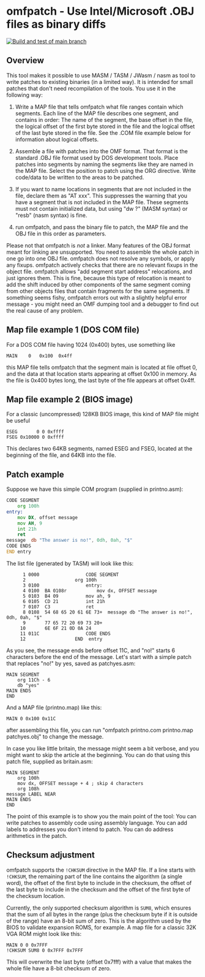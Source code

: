 omfpatch - Use Intel/Microsoft .OBJ files as binary diffs
=========================================================

[![Build and test of main branch](https://github.com/karcherm/omfpatch/actions/workflows/main.yml/badge.svg)](https://github.com/karcherm/omfpatch/actions/workflows/main.yml)

Overview
--------

This tool makes it possible to use MASM / TASM / JWasm / nasm as tool to write patches to existing binaries (in a limited way). It is intended for small patches that don't need recompilation of the tools. You use it in the following way:

1. Write a MAP file that tells omfpatch what file ranges contain which segments. Each line of the MAP file describes one segment, and contains in order: The name of the segment, the base offset in the file, the logical offset of the first byte stored in the file and the logical offset of the last byte stored in the file. See the .COM file example below for information about logical offsets.

2. Assemble a file with patches into the OMF format. That format is the standard .OBJ file format used by DOS development tools. Place patches into segments by naming the segments like they are named in the MAP file. Select the position to patch using the ORG directive. Write code/data to be written to the areas to be patched.

3. If you want to name locations in segments that are not included in the file, declare them as "AT xxx". This suppresses the warning that you have a segment that is not included in the MAP file. These segments must not contain initialized data, but using "dw ?" (MASM syntax) or "resb" (nasm syntax) is fine.

4. run omfpatch, and pass the binary file to patch, the MAP file and the OBJ file in this order as parameters.

Please not that omfpatch is *not* a linker. Many features of the OBJ format meant for linking are unsupported. You need to assemble the whole patch in one go into one OBJ file. omfpatch does not resolve any symbols, or apply any fixups. omfpatch actively checks that there are no relevant fixups in the object file. omfpatch allows "add segment start address" relocations, and just ignores them. This is fine, because this type of relocation is meant to add the shift induced by other components of the same segment coming from other objects files that contain fragments for the same segments. If something seems fishy, omfpatch errors out with a slightly helpful error message - you might need an OMF dumping tool and a debugger to find out the real cause of any problem.

Map file example 1 (DOS COM file)
---------------------------------

For a DOS COM file having 1024 (0x400) bytes, use something like

    MAIN    0   0x100  0x4ff

this MAP file tells omfpatch that the segment main is located at file offset 0, and the data at that location starts appearing at offset 0x100 in memory. As the file is 0x400 bytes long, the last byte of the file appears at offset 0x4ff.

Map file example 2 (BIOS image)
-------------------------------

For a classic (uncompressed) 128KB BIOS image, this kind of MAP file might be useful

    ESEG       0 0 0xffff
    FSEG 0x10000 0 0xffff

This declares two 64KB segments, named ESEG and FSEG, located at the beginning of the file, and 64KB into the file.

Patch example
-------------

Suppose we have this simple COM program (supplied in printno.asm):

```asm
CODE SEGMENT
    org 100h
entry:
    mov DX, offset message
    mov AH, 9
    int 21h
    ret
message  db "The answer is no!", 0dh, 0ah, "$"
CODE ENDS
END entry
```

The list file (generated by TASM) will look like this:

```
      1	0000			     CODE SEGMENT
      2					 org 100h
      3	0100			     entry:
      4	0100  BA 0108r			 mov dx, OFFSET	message
      5	0103  B4 09			 mov ah, 9
      6	0105  CD 21			 int 21h
      7	0107  C3			 ret
      8	0108  54 68 65 20 61 6E	73+  message db	"The answer is no!", 0dh, 0ah, "$"
      9	      77 65 72 20 69 73	20+
     10	      6E 6F 21 0D 0A 24
     11	011C			     CODE ENDS
     12				     END  entry
```

As you see, the message ends before offset 11C, and "no!" starts 6 characters before the end of the message. Let's start with a simple patch that replaces "no!" by yes, saved as patchyes.asm:

```
MAIN SEGMENT
    org 11Ch - 6
    db "yes"
MAIN ENDS
END
```

And a MAP file (printno.map) like this:

```
MAIN 0 0x100 0x11C
```

after assembling this file, you can run "omfpatch printno.com printno.map patchyes.obj" to change the message.

In case you like little britain, the message might seem a bit verbose, and you might want to skip the article at the beginning. You can do that using this patch file, supplied as britain.asm:

```
MAIN SEGMENT
    org 100h
    mov dx, OFFSET message + 4 ; skip 4 characters
    org 108h
message LABEL NEAR
MAIN ENDS
END
```

The point of this example is to show you the main point of the tool: You can write patches to assembly code using assembly language. You can add labels to addresses you don't intend to patch. You can do address arithmetics in the patch.

Checksum adjustment
-------------------

omfpatch supports the `!CHKSUM` directive in the MAP file. If a line starts with `!CHKSUM`, the remaining part of the line contains the algorithm (a single word), the offset of the first byte to include in the checksum, the offset of the last byte to include in the checksum and the offset of the first byte of the checksum location.

Currently, the only supported checksum algorithm is `SUM8`, which ensures that the sum of all bytes in the range (plus the checksum byte if it is outside of the range) have an 8-bit sum of zero. This is the algorithm used by the BIOS to validate expansion ROMS, for example. A map file for a classic 32K VGA ROM might look like this:

```
MAIN 0 0 0x7FFF
!CHKSUM SUM8 0 0x7FFF 0x7FFF
```

This will overwrite the last byte (offset 0x7fff) with a value that makes the whole file have a 8-bit checksum of zero.
